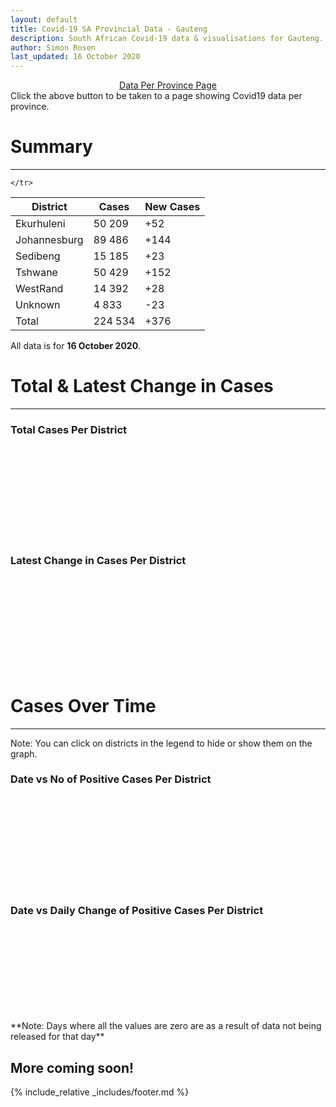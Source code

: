 ```yaml
---
layout: default
title: Covid-19 SA Provincial Data - Gauteng
description: South African Covid-19 data & visualisations for Gauteng. <br>Contains data for confirmed cases, tests, recoveries, deaths & active cases.
author: Simon Rosen
last_updated: 16 October 2020
---
```

<center><a href="/provinces" class="btn alt_btn_col">Data Per Province Page</a></center> 
Click the above button to be taken to a page showing Covid19 data per province. 

# Summary
___

<table>
<thead>
	<tr class="header">
		<th>District</th>
		<th>Cases</th>
		<th>New Cases</th>

	</tr>
</thead>
<tbody>
	<tr>
		<td class="index" markdown="span">Ekurhuleni</td>
		<td  markdown="span">50 209</td>
		<td  markdown="span">+52</td>
	</tr>
	<tr>
		<td class="index" markdown="span">Johannesburg</td>
		<td  markdown="span">89 486</td>
		<td  markdown="span">+144</td>
	</tr>
	<tr>
		<td class="index" markdown="span">Sedibeng</td>
		<td  markdown="span">15 185</td>
		<td  markdown="span">+23</td>
	</tr>
	<tr>
		<td class="index" markdown="span">Tshwane</td>
		<td  markdown="span">50 429</td>
		<td  markdown="span">+152</td>
	</tr>
	<tr>
		<td class="index" markdown="span">WestRand</td>
		<td  markdown="span">14 392</td>
		<td  markdown="span">+28</td>
	</tr>
	<tr>
		<td class="index" markdown="span">Unknown</td>
		<td  markdown="span">4 833</td>
		<td  markdown="span">-23</td>
	</tr>
	<tr>
		<td class="index total" markdown="span">Total</td>
		<td class="total" markdown="span">224 534</td>
		<td class="total" markdown="span">+376</td>
	</tr>
</tbody>
</table>

All data is for **16 October 2020**.

# Total & Latest Change in Cases

___

### Total Cases Per District
<div class="iframeDiv" align="center">
    <iframe class="lazy pieChart" data-src="tot_cases_per_district_gp.html" scrolling="no" frameborder="0"></iframe>
</div>

### Latest Change in Cases Per District
<div class="iframeDiv" align="center">
    <iframe class="lazy pieChart" data-src="latest_change_cases_per_district_gp.html" scrolling="no" frameborder="0"></iframe>
</div>

# Cases Over Time

___
Note: You can click on districts in the legend to hide or show them on the graph.
### Date vs No of Positive Cases Per District
<div class="iframeDiv" align="center">
    <iframe class="lazy" data-src="date_vs_cases_per_district_gp.html" scrolling="no" frameborder="0"></iframe>
</div>

### Date vs Daily Change of Positive Cases Per District
<div class="iframeDiv" align="center">
    <iframe class="lazy" data-src="date_vs_daily_cases_per_district_gp.html" scrolling="no" frameborder="0"></iframe>
</div>
**Note: Days where all the values are zero are as a result of data not being released for that day**

## More coming soon!

{% include_relative _includes/footer.md %}